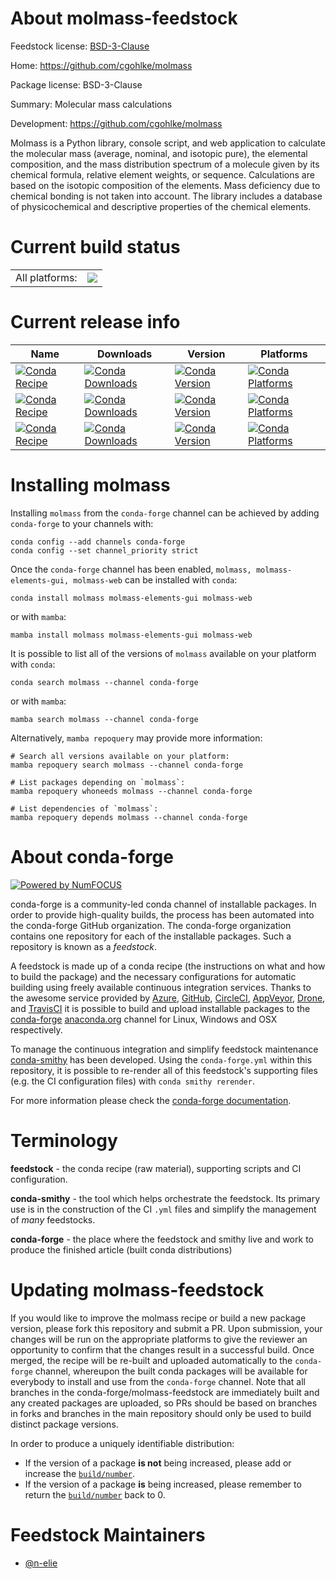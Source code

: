 About molmass-feedstock
=======================

Feedstock license: [BSD-3-Clause](https://github.com/conda-forge/molmass-feedstock/blob/main/LICENSE.txt)

Home: https://github.com/cgohlke/molmass

Package license: BSD-3-Clause

Summary: Molecular mass calculations

Development: https://github.com/cgohlke/molmass

Molmass is a Python library, console script, and web application to calculate the molecular mass (average, nominal, and isotopic pure), the elemental composition, and the mass distribution spectrum of a molecule given by its chemical formula, relative element weights, or sequence.
Calculations are based on the isotopic composition of the elements. Mass deficiency due to chemical bonding is not taken into account.
The library includes a database of physicochemical and descriptive properties of the chemical elements.


Current build status
====================


<table><tr><td>All platforms:</td>
    <td>
      <a href="https://dev.azure.com/conda-forge/feedstock-builds/_build/latest?definitionId=19002&branchName=main">
        <img src="https://dev.azure.com/conda-forge/feedstock-builds/_apis/build/status/molmass-feedstock?branchName=main">
      </a>
    </td>
  </tr>
</table>

Current release info
====================

| Name | Downloads | Version | Platforms |
| --- | --- | --- | --- |
| [![Conda Recipe](https://img.shields.io/badge/recipe-molmass-green.svg)](https://anaconda.org/conda-forge/molmass) | [![Conda Downloads](https://img.shields.io/conda/dn/conda-forge/molmass.svg)](https://anaconda.org/conda-forge/molmass) | [![Conda Version](https://img.shields.io/conda/vn/conda-forge/molmass.svg)](https://anaconda.org/conda-forge/molmass) | [![Conda Platforms](https://img.shields.io/conda/pn/conda-forge/molmass.svg)](https://anaconda.org/conda-forge/molmass) |
| [![Conda Recipe](https://img.shields.io/badge/recipe-molmass--elements--gui-green.svg)](https://anaconda.org/conda-forge/molmass-elements-gui) | [![Conda Downloads](https://img.shields.io/conda/dn/conda-forge/molmass-elements-gui.svg)](https://anaconda.org/conda-forge/molmass-elements-gui) | [![Conda Version](https://img.shields.io/conda/vn/conda-forge/molmass-elements-gui.svg)](https://anaconda.org/conda-forge/molmass-elements-gui) | [![Conda Platforms](https://img.shields.io/conda/pn/conda-forge/molmass-elements-gui.svg)](https://anaconda.org/conda-forge/molmass-elements-gui) |
| [![Conda Recipe](https://img.shields.io/badge/recipe-molmass--web-green.svg)](https://anaconda.org/conda-forge/molmass-web) | [![Conda Downloads](https://img.shields.io/conda/dn/conda-forge/molmass-web.svg)](https://anaconda.org/conda-forge/molmass-web) | [![Conda Version](https://img.shields.io/conda/vn/conda-forge/molmass-web.svg)](https://anaconda.org/conda-forge/molmass-web) | [![Conda Platforms](https://img.shields.io/conda/pn/conda-forge/molmass-web.svg)](https://anaconda.org/conda-forge/molmass-web) |

Installing molmass
==================

Installing `molmass` from the `conda-forge` channel can be achieved by adding `conda-forge` to your channels with:

```
conda config --add channels conda-forge
conda config --set channel_priority strict
```

Once the `conda-forge` channel has been enabled, `molmass, molmass-elements-gui, molmass-web` can be installed with `conda`:

```
conda install molmass molmass-elements-gui molmass-web
```

or with `mamba`:

```
mamba install molmass molmass-elements-gui molmass-web
```

It is possible to list all of the versions of `molmass` available on your platform with `conda`:

```
conda search molmass --channel conda-forge
```

or with `mamba`:

```
mamba search molmass --channel conda-forge
```

Alternatively, `mamba repoquery` may provide more information:

```
# Search all versions available on your platform:
mamba repoquery search molmass --channel conda-forge

# List packages depending on `molmass`:
mamba repoquery whoneeds molmass --channel conda-forge

# List dependencies of `molmass`:
mamba repoquery depends molmass --channel conda-forge
```


About conda-forge
=================

[![Powered by
NumFOCUS](https://img.shields.io/badge/powered%20by-NumFOCUS-orange.svg?style=flat&colorA=E1523D&colorB=007D8A)](https://numfocus.org)

conda-forge is a community-led conda channel of installable packages.
In order to provide high-quality builds, the process has been automated into the
conda-forge GitHub organization. The conda-forge organization contains one repository
for each of the installable packages. Such a repository is known as a *feedstock*.

A feedstock is made up of a conda recipe (the instructions on what and how to build
the package) and the necessary configurations for automatic building using freely
available continuous integration services. Thanks to the awesome service provided by
[Azure](https://azure.microsoft.com/en-us/services/devops/), [GitHub](https://github.com/),
[CircleCI](https://circleci.com/), [AppVeyor](https://www.appveyor.com/),
[Drone](https://cloud.drone.io/welcome), and [TravisCI](https://travis-ci.com/)
it is possible to build and upload installable packages to the
[conda-forge](https://anaconda.org/conda-forge) [anaconda.org](https://anaconda.org/)
channel for Linux, Windows and OSX respectively.

To manage the continuous integration and simplify feedstock maintenance
[conda-smithy](https://github.com/conda-forge/conda-smithy) has been developed.
Using the ``conda-forge.yml`` within this repository, it is possible to re-render all of
this feedstock's supporting files (e.g. the CI configuration files) with ``conda smithy rerender``.

For more information please check the [conda-forge documentation](https://conda-forge.org/docs/).

Terminology
===========

**feedstock** - the conda recipe (raw material), supporting scripts and CI configuration.

**conda-smithy** - the tool which helps orchestrate the feedstock.
                   Its primary use is in the construction of the CI ``.yml`` files
                   and simplify the management of *many* feedstocks.

**conda-forge** - the place where the feedstock and smithy live and work to
                  produce the finished article (built conda distributions)


Updating molmass-feedstock
==========================

If you would like to improve the molmass recipe or build a new
package version, please fork this repository and submit a PR. Upon submission,
your changes will be run on the appropriate platforms to give the reviewer an
opportunity to confirm that the changes result in a successful build. Once
merged, the recipe will be re-built and uploaded automatically to the
`conda-forge` channel, whereupon the built conda packages will be available for
everybody to install and use from the `conda-forge` channel.
Note that all branches in the conda-forge/molmass-feedstock are
immediately built and any created packages are uploaded, so PRs should be based
on branches in forks and branches in the main repository should only be used to
build distinct package versions.

In order to produce a uniquely identifiable distribution:
 * If the version of a package **is not** being increased, please add or increase
   the [``build/number``](https://docs.conda.io/projects/conda-build/en/latest/resources/define-metadata.html#build-number-and-string).
 * If the version of a package **is** being increased, please remember to return
   the [``build/number``](https://docs.conda.io/projects/conda-build/en/latest/resources/define-metadata.html#build-number-and-string)
   back to 0.

Feedstock Maintainers
=====================

* [@n-elie](https://github.com/n-elie/)

